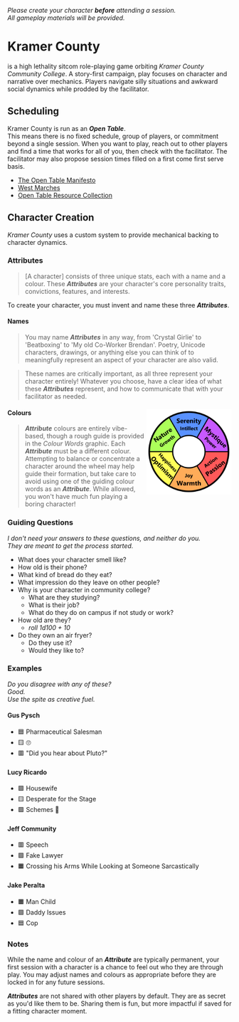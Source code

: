 *Please create your character **before** attending a session.*  
*All gameplay materials will be provided.*
# Kramer County
is a high lethality sitcom role-playing game orbiting *Kramer County Community College*. A story-first campaign, play focuses on character and narrative over mechanics. Players navigate silly situations and awkward social dynamics while prodded by the facilitator.

## Scheduling
Kramer County is run as an ***Open Table***.  
This means there is no fixed schedule, group of players, or commitment beyond a single session. When you want to play, reach out to other players and find a time that works for all of you, then check with the facilitator. The facilitator may also propose session times filled on a first come first serve basis.
- [The Open Table Manifesto](https://thealexandrian.net/wordpress/38643/roleplaying-games/open-table-manifesto)
- [West Marches](https://arsludi.lamemage.com/index.php/78/grand-experiments-west-marches)
- [Open Table Resource Collection](https://www.kenthedm.com/blog/2017/7/22/west-marches-repository)

## Character Creation
*Kramer County* uses a custom system to provide mechanical backing to character dynamics.

### Attributes
> \[A character] consists of three unique stats, each with a name and a colour. These ***Attributes*** are your character's core personality traits, convictions, features, and interests.

To create your character, you must invent and name these three ***Attributes***.

#### Names
> You may name ***Attributes*** in any way, from 'Crystal Girlie' to 'Beatboxing' to 'My old Co-Worker Brendan'. Poetry, Unicode characters, drawings, or anything else you can think of to meaningfully represent an aspect of your character are also valid.

> These names are critically important, as all three represent your character entirely!
> Whatever you choose, have a clear idea of what these ***Attributes*** represent, and how to communicate that with your facilitator as needed.

#### Colours <img src="colour words.png" align="right" style="max-height: 12rem;" />
> ***Attribute*** colours are entirely vibe-based, though a rough guide is provided in the *Colour Words* graphic. Each ***Attribute*** must be a different colour. Attempting to balance or concentrate a character around the wheel may help guide their formation, but take care to avoid using one of the guiding colour words as an ***Attribute***. While allowed, you won't have much fun playing a boring character!

### Guiding Questions
*I don't need your answers to these questions, and neither do you.  
They are meant to get the process started.*
- What does your character smell like?
- How old is their phone?
- What kind of bread do they eat?
- What impression do they leave on other people?
- Why is your character in community college?
	- What are they studying?
	- What is their job?
	- What do they do on campus if not study or work?
- How old are they?
	- *roll 1d100 + 10*
- Do they own an air fryer?
	- Do they use it?
	- Would they like to?

### Examples
*Do you disagree with any of these?  
Good.  
Use the spite as creative fuel.*

#### Gus Pysch
- 🟦 Pharmaceutical Salesman
- 🟨 🙄
- 🟥 "Did you hear about Pluto?"

#### Lucy Ricardo
- 🟩 Housewife
- 🟨 Desperate for the Stage
- 🟪 Schemes 💅

#### Jeff Community
- 🟥 Speech
- 🟪 Fake Lawyer
- 🟧 Crossing his Arms While Looking at Someone Sarcastically

#### Jake Peralta
- 🟧 Man Child
- 🟩 Daddy Issues
- 🟦 Cop

### Notes
While the name and colour of an ***Attribute*** are typically permanent, your first session with a character is a chance to feel out who they are through play. You may adjust names and colours as appropriate before they are locked in for any future sessions.

***Attributes*** are not shared with other players by default. They are as secret as you'd like them to be. Sharing them is fun, but more impactful if saved for a fitting character moment.